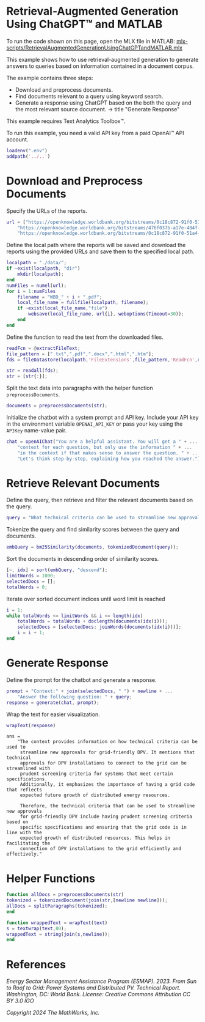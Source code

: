 
# Retrieval\-Augmented Generation Using ChatGPT™ and MATLAB

To run the code shown on this page, open the MLX file in MATLAB: [mlx-scripts/RetrievalAugmentedGenerationUsingChatGPTandMATLAB.mlx](mlx-scripts/RetrievalAugmentedGenerationUsingChatGPTandMATLAB.mlx) 

This example shows how to use retrieval\-augmented generation to generate answers to queries based on information contained in a document corpus. 


The example contains three steps:

-  Download and preprocess documents. 
-  Find documents relevant to a query using keyword search. 
-  Generate a response using ChatGPT based on the both the query and the most relevant source document. \-> title "Generate Response" 

This example requires Text Analytics Toolbox™. 


To run this example, you need a valid API key from a paid OpenAI™ API account.

```matlab
loadenv(".env")
addpath('../..')
```
# Download and Preprocess Documents

Specify the URLs of the reports.

```matlab
url = ["https://openknowledge.worldbank.org/bitstreams/0c18c872-91f0-51a4-ba91-c36b98893b4a/download"
    "https://openknowledge.worldbank.org/bitstreams/476f037b-a17e-484f-9cc2-282a2e5a929f/download"
    "https://openknowledge.worldbank.org/bitstreams/0c18c872-91f0-51a4-ba91-c36b98893b4a/download"];
```

Define the local path where the reports will be saved and download the reports using the provided URLs and save them to the specified local path.

```matlab
localpath = "./data/";
if ~exist(localpath, "dir")
    mkdir(localpath);
end
numFiles = numel(url);
for i = 1:numFiles
    filename = "WBD_" + i + ".pdf";
    local_file_name = fullfile(localpath, filename);
    if ~exist(local_file_name,"file")
        websave(local_file_name, url{i}, weboptions(Timeout=30));
    end
end
```

Define the function to read the text from the downloaded files.

```matlab
readFcn = @extractFileText;
file_pattern = [".txt",".pdf",".docx",".html",".htm"];
fds = fileDatastore(localpath,'FileExtensions',file_pattern,'ReadFcn',readFcn);

str = readall(fds);
str = [str{:}];
```

Split the text data into paragraphs with the helper function `preprocessDocuments`.

```matlab
documents = preprocessDocuments(str);
```

Initialize the chatbot with a system prompt and API key. Include your API key in the environment variable `OPENAI_API_KEY` or pass your key using the `APIKey` name\-value pair.

```matlab
chat = openAIChat("You are a helpful assistant. You will get a " + ...
    "context for each question, but only use the information " + ...
    "in the context if that makes sense to answer the question. " + ...
    "Let's think step-by-step, explaining how you reached the answer.");
```
# Retrieve Relevant Documents

Define the query, then retrieve and filter the relevant documents based on the query.

```matlab
query = "What technical criteria can be used to streamline new approvals for grid-friendly DPV?";
```

Tokenize the query and find similarity scores between the query and documents.

```matlab
embQuery = bm25Similarity(documents, tokenizedDocument(query));
```

Sort the documents in descending order of similarity scores.

```matlab
[~, idx] = sort(embQuery, "descend");
limitWords = 1000;
selectedDocs = [];
totalWords = 0;
```

Iterate over sorted document indices until word limit is reached

```matlab
i = 1;
while totalWords <= limitWords && i <= length(idx)
    totalWords = totalWords + doclength(documents(idx(i)));
    selectedDocs = [selectedDocs; joinWords(documents(idx(i)))];
    i = i + 1;
end
```
# Generate Response

Define the prompt for the chatbot and generate a response.

```matlab
prompt = "Context:" + join(selectedDocs, " ") + newline + ...
    "Answer the following question: " + query;
response = generate(chat, prompt);
```

Wrap the text for easier visualization.

```matlab
wrapText(response)
```

```matlabTextOutput
ans = 
    "The context provides information on how technical criteria can be used to 
     streamline new approvals for grid-friendly DPV. It mentions that technical 
     approvals for DPV installations to connect to the grid can be streamlined with 
     prudent screening criteria for systems that meet certain specifications. 
     Additionally, it emphasizes the importance of having a grid code that reflects 
     expected future growth of distributed energy resources.
     
     Therefore, the technical criteria that can be used to streamline new approvals 
     for grid-friendly DPV include having prudent screening criteria based on 
     specific specifications and ensuring that the grid code is in line with the 
     expected growth of distributed resources. This helps in facilitating the 
     connection of DPV installations to the grid efficiently and effectively."

```
# Helper Functions
```matlab
function allDocs = preprocessDocuments(str)
tokenized = tokenizedDocument(join(str,[newline newline]));
allDocs = splitParagraphs(tokenized);
end

function wrappedText = wrapText(text)
s = textwrap(text,80);
wrappedText = string(join(s,newline));
end
```
# References

*Energy Sector Management Assistance Program (ESMAP). 2023. From Sun to Roof to Grid: Power Systems and Distributed PV. Technical Report. Washington, DC: World Bank. License: Creative Commons Attribution CC BY 3.0 IGO*


*Copyright 2024 The MathWorks, Inc.*

